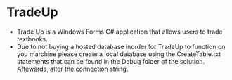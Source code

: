 # TradeUp

- Trade Up is a Windows Forms C# application that allows users to trade textbooks. 
- Due to not buying a hosted database inorder for TradeUp to function on you marchine please create a local database using the CreateTable.txt statements that can be found in the Debug folder of the solution. Aftewards, alter the connection string. 
